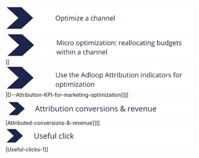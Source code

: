 ![](.gitbook/image-20220503-140544.png)![](.gitbook/image-20220503-140600.png)[[![](.gitbook/image-20220503-140616.png)|D--Attribution-KPI-for-marketing-optimization]][[![](.gitbook/image-20220503-140632.png)|Attributed-conversions-&-revenue]][[![](.gitbook/image-20220503-140651.png)|Useful-clicks-1]]



